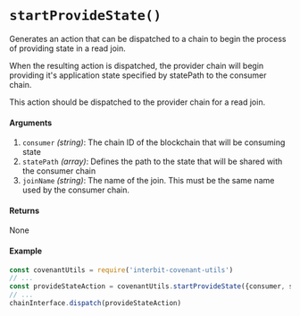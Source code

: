 # `startProvideState()`

Generates an action that can be dispatched to a chain to begin the process of providing state in a read join.

When the resulting action is dispatched, the provider chain will begin providing it's application state specified by statePath to the consumer chain.

This action should be dispatched to the provider chain for a read join.

#### Arguments

1. `consumer` *(string)*: The chain ID of the blockchain that will be consuming state
2. `statePath` *(array)*: Defines the path to the state that will be shared with the consumer chain 
3. `joinName` *(string)*: The name of the join. This must be the same name used by the consumer chain.


#### Returns

None


#### Example

```js
const covenantUtils = require('interbit-covenant-utils')
// ...
const provideStateAction = covenantUtils.startProvideState({consumer, statePath, joinName})
// ...
chainInterface.dispatch(provideStateAction)
```

